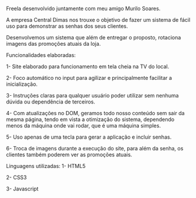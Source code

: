 Freela desenvolvido juntamente com meu amigo Murilo Soares.

A empresa Central Dimas nos trouxe o objetivo de fazer um sistema de fácil uso para demonstrar as senhas dos seus clientes.

Desenvolvemos um sistema que além de entregar o proposto, rotaciona imagens das promoções atuais da loja.

Funcionalidades elaboradas:

1- Site elaborado para funcionamento em tela cheia na TV do local.

2- Foco automático no input para agilizar e principalmente facilitar a inicialização.

3- Instruções claras para qualquer usuário poder utilizar sem nenhuma dúvida ou dependência de terceiros.

4- Com atualizações no DOM, geramos todo nosso conteúdo sem sair da mesma página, tendo em vista a otimização do sistema, dependendo menos da máquina onde vai rodar, que é uma máquina simples.

5- Uso apenas de uma tecla para gerar a aplicação e incluir senhas.

6- Troca de imagens durante a execução do site, para além da senha, os clientes também poderem ver as promoções atuais.

Linguagens utilizadas:
1- HTML5

2- CSS3 

3- Javascript
